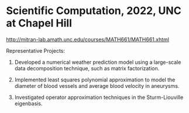 # Scientific Computation, 2022, UNC at Chapel Hill
http://mitran-lab.amath.unc.edu/courses/MATH661/MATH661.xhtml

Representative Projects:

1. Developed a numerical weather prediction model using a large-scale data decomposition technique, such as matrix factorization.

2. Implemented least squares polynomial approximation to model the diameter of blood vessels and average blood velocity in aneurysms.

3. Investigated operator approximation techniques in the Sturm-Liouville eigenbasis.
